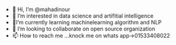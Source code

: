 - 👋 Hi, I’m @mahadinour
- 👀 I’m interested in data science and artifitial intelligence
- 🌱I’m currently learning machinelearning algorithm and NLP
- 💞️ I’m looking to collaborate on open source organization 
- 📫 How to reach me ...knock me on whats app->01533408022

<!---
mahadinour/mahadinour is a ✨ special ✨ repository because its `README.md` (this file) appears on your GitHub profile.
You can click the Preview link to take a look at your changes.
--->
